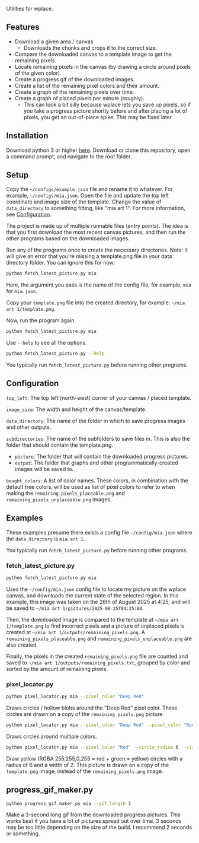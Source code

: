 Utilities for wplace.

## Features
- Download a given area / canvas
  - Downloads the chunks and crops it to the correct size.
- Compare the downloaded canvas to a template image to get the remaining 
pixels.
- Locate remaining pixels in the canvas (by drawing a circle around pixels of
the given color).
- Create a progress gif of the downloaded images.
- Create a list of the remaining pixel colors and their amount.
- Create a graph of the remaining pixels over time.
- Create a graph of placed pixels per minute (roughly).
  - This can look a bit silly because wplace lets you save up pixels, so
if you take a progress picture shortly before and after placing a lot of
pixels, you get an out-of-place spike. This may be fixed later.


## Installation
Download python 3 or higher [here]. Download or clone this repository,
open a command prompt, and navigate to the root folder.

[here]: https://wiki.python.org/moin/BeginnersGuide/Download

## Setup
Copy the `~/configs/example.json` file and rename it to whatever. For example,
`~/configs/mia.json`. Open the file and update the top left coordinate and
image size of the template. Change the value of `data_directory` to something
fitting, like "mia art 1". For more information, see
[Configuration](#Configuration).

The project is made up of multiple runnable files (entry points). The idea
is that you first download the most recent canvas pictures, and then run the
other programs based on the downloaded images.

Run any of the programs once to create the necessary directories. Note: It
will give an error that you're missing a template.png file in your data
directory folder. You can ignore this for now:

```bash
python fetch_latest_picture.py mia
```
Here, the argument you pass is the name of the config file, for example,
`mia` for `mia.json`.

Copy your `template.png` file into the created directory, for example:
`~/mia art 1/template.png`.

Now, run the program again.
```bash
python fetch_latest_picture.py mia
```

Use `--help` to see all the options.
```bash
python fetch_latest_picture.py --help
```

You typically run `fetch_latest_picture.py` before running other programs.

## Configuration
`top_left`: The top left (north-west) corner of your canvas / placed template.

`image_size`: The width and height of the canvas/template.

`data_directory`: The name of the folder in which to save progress images and
other outputs.

`subdirectories`: The name of the subfolders to save files in. This is also
the folder that should contain the template.png.
- `picture`: The folder that will contain the downloaded progress pictures.
- `output`: The folder that graphs and other programmatically-created images
will be saved to.

`bought_colors`: A list of color names. These colors, in combination with the
default free colors, will be used as list of pixel colors to refer to when
making the `remaining_pixels_placeable.png` and 
`remaining_pixels_unplaceable.png` images.


## Examples
These examples presume there exists a config file `~/config/mia.json` where the
`data_directory` is `mia art 1`.

You typically run `fetch_latest_picture.py` before running other programs.

### fetch_latest_picture.py
```bash
python fetch_latest_picture.py mia
```
Uses the `~/config/mia.json` config file to locate my picture on the wplace
canvas, and downloads the current state of the selected region. In this
example, this image was taken on the 28th of August 2025 at 4:25, and will be
saved to `~/mia art 1/pictures/2025-08-25T04:25:00`.

Then, the downloaded image is compared to the template at
`~/mia art 1/template.png` to find incorrect pixels and a picture of unplaced
pixels is created at `~/mia art 1/outputs/remaining_pixels.png`.
A `remaining_pixels_placeable.png` and `remaining_pixels_unplaceable.png` are
also created.

Finally, the pixels in the created `remaining_pixels.png` file are counted and
saved to `~/mia art 1/outputs/remaining_pixels.txt`, grouped by color and
sorted by the amount of remaining pixels.

### pixel_locator.py
```bash
python pixel_locator.py mia --pixel_color "Deep Red"
```
Draws circles / hollow blobs around the "Deep Red" pixel color.
These circles are drawn on a copy of the `remaining_pixels.png` picture.

```bash
python pixel_locator.py mia --pixel_color "Deep Red" --pixel_color "Red"
```
Draws circles around multiple colors.

```bash
python pixel_locator.py mia --pixel_color "Red" --circle_radius 6 --circle_width 2 --circle_color 255,255,0,255 --on-template
```
Draw yellow (RGBA 255,255,0,255 = red + green = yellow) circles with a radius
of 6 and a width of 2. This picture is drawn on a copy of the `template.png`
image, instead of the `remaining_pixels.png` image. 

## progress_gif_maker.py
```bash
python progress_gif_maker.py mia --gif_length 3
```
Make a 3-second long gif from the downloaded progress pictures. This works
best if you have a lot of pictures spread out over time. 3 seconds may be too
little depending on the size of the build. I recommend 2 seconds or something.
